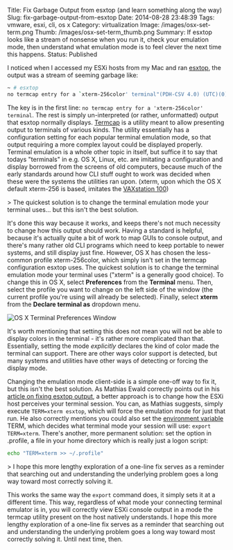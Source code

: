 Title: Fix Garbage Output from esxtop (and learn something along the way)
Slug: fix-garbage-output-from-esxtop
Date: 2014-08-28 23:48:39
Tags: vmware, esxi, cli, os x
Category: virtualization
Image: /images/osx-set-term.png
Thumb: /images/osx-set-term_thumb.png
Summary: If esxtop looks like a stream of nonsense when you run it, check your emulation mode, then understand what emulation mode is to feel clever the next time this happens.
Status: Published

I noticed when I accessed my ESXi hosts from my Mac and ran [esxtop](http://www.yellow-bricks.com/esxtop/), the output was a stream of seeming garbage like:

```bash
~ # esxtop
no termcap entry for a `xterm-256color' terminal"(PDH-CSV 4.0) (UTC)(0)","\\esxihost.example.org\Memory\Memory Overcommit (1 Minute Avg)","\\esxihost.example.org\Memory\Memory Overcommit (5 Minute Avg)","\\esxihost.example.org\Memory\Memory Overcommit (15 Minute Avg)","\\esxihost.example.org\Physical Cpu Load\Cpu Load (1 Minute Avg)","\\esxihost.example.org\Physical Cpu Load\Cpu Load (5 Minute Avg)"
```

The key is in the first line: `no termcap entry for a 'xterm-256color' terminal`. The rest is simply un-interpreted (or rather, unformatted) output that esxtop normally displays. [Termcap](https://www.gnu.org/software/termutils/manual/termcap-1.3/html_mono/termcap.html) is a utility meant to allow presenting output to terminals of various kinds. The utility essentially has a configuration setting for each popular terminal emulation mode, so that output requiring a more complex layout could be displayed properly. Terminal emulation is a whole other topic in itself, but suffice it to say that todays "terminals" in e.g. OS X, Linux, etc. are imitating a configuration and display borrowed from the screens of old computers, because much of the early standards around how CLI stuff ought to work was decided when these were the systems the utilities ran upon. (xterm, upon which the OS X default xterm-256 is based, imitates the [VAXstation 100](https://en.wikipedia.org/wiki/VAXstation))

<aside markdown="1">
> The quickest solution is to change the terminal emulation mode your terminal uses... but this isn't the best solution.

</aside>

It's done this way because it works, and keeps there's not much necessity to change how this output should work. Having a standard is helpful, because it's actually quite a bit of work to map GUIs to console output, and there's many rather old CLI programs which need to keep portable to newer systems, and still display just fine. However, OS X has chosen the less-common profile xterm-256color, which simply isn't set in the termcap configuration esxtop uses. The quickest solution is to change the terminal emulation mode your terminal uses ("xterm" is a generally good choice). To change this in OS X, select **Preferences** from the **Terminal** menu. Then, select the profile you want to change on the left side of the window (the current profile you're using will already be selected). Finally, select **xterm** from the **Declare terminal as** dropdown menu.

![OS X Terminal Preferences Window](/images/osx-set-term.png)

It's worth mentioning that setting this does not mean you will not be able to display colors in the terminal - it's rather more complicated than that. Essentially, setting the mode *explicitly* declares the kind of color made the terminal can support. There are other ways color support is detected, but many systems and utilities have other ways of detecting or forcing the display mode.

Changing the emulation mode client-side is a simple one-off way to fix it, but this isn't the best solution. As Mathias Ewald correctly points out in his [article on fixing esxtop output](http://www.vxpertise.net/2012/12/esxi-shell-fixing-esxtop-output-via-ssh/), a better approach is to change how the ESXi host perceives your terminal session. You can, as Mathias suggests, simply execute `TERM=xterm esxtop`, which will force the emulation mode for just that run. He also correctly mentions you could also set the [environment variable](https://wiki.archlinux.org/index.php/Environment_Variables) TERM, which decides what terminal mode your session will use: `export TERM=xterm`. There's another, more permanent solution: set the option in .profile, a file in your home directory which is really just a logon script:

```bash
echo "TERM=xterm >> ~/.profile"
```

<aside markdown="1">
> I hope this more lengthy exploration of a one-line fix serves as a reminder that searching out and understanding the underlying problem goes a long way toward most correctly solving it.

</aside>

This works the same way the `export` command does, it simply sets it at a different time. This way, regardless of what mode your connecting terminal emulator is in, you will correctly view ESXi console output in a mode the termcap utility present on the host natively understands. I hope this more lengthy exploration of a one-line fix serves as a reminder that searching out and understanding the underlying problem goes a long way toward most correctly solving it. Until next time, then.
